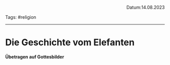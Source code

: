 <p align="right">Datum:14.08.2023</p>

Tags: #religion 

---

# Die Geschichte vom Elefanten
#### Übetragen auf Gottesbilder
